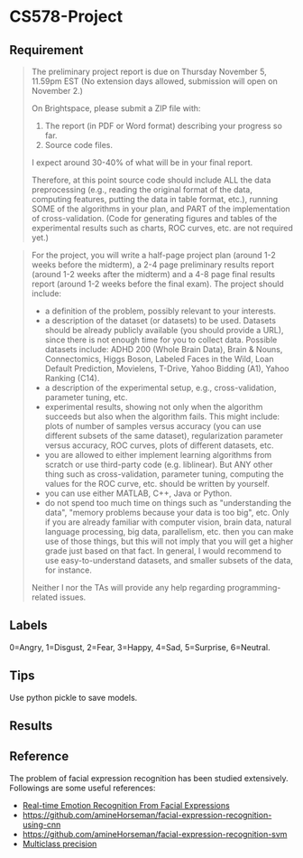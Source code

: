 # CS578-Project

## Requirement
> The preliminary project report is due on Thursday November 5, 11.59pm EST
> (No extension days allowed, submission will open on November 2.)
> 
> On Brightspace, please submit a ZIP file with:
> 1) The report (in PDF or Word format) describing your progress so far.
> 2) Source code files.
> 
> I expect around 30-40% of what will be in your final report.
> 
> Therefore, at this point source code should include ALL the data preprocessing (e.g., reading the original format of the data, computing features, putting the data in table format, etc.), running SOME of the algorithms in your plan, and PART of the implementation of cross-validation. (Code for generating figures and tables of the experimental results such as charts, ROC curves, etc. are not required yet.)

> For the project, you will write a half-page project plan (around 1-2 weeks before the midterm), a 2-4 page preliminary results report (around 1-2 weeks after the midterm) and a 4-8 page final results report (around 1-2 weeks before the final exam). The project should include:
> 
> - a definition of the problem, possibly relevant to your interests.
> - a description of the dataset (or datasets) to be used. Datasets should be already publicly available (you should provide a URL), since there is not enough time for you to collect data. Possible datasets include: ADHD 200 (Whole Brain Data), Brain & Nouns, Connectomics, Higgs Boson, Labeled Faces in the Wild, Loan Default Prediction, Movielens, T-Drive, Yahoo Bidding (A1), Yahoo Ranking (C14).
> - a description of the experimental setup, e.g., cross-validation, parameter tuning, etc.
> - experimental results, showing not only when the algorithm succeeds but also when the algorithm fails. This might include: plots of number of samples versus accuracy (you can use different subsets of the same dataset), regularization parameter versus accuracy, ROC curves, plots of different datasets, etc.
> - you are allowed to either implement learning algorithms from scratch or use third-party code (e.g. liblinear). But ANY other thing such as cross-validation, parameter tuning, computing the values for the ROC curve, etc. should be written by yourself.
> - you can use either MATLAB, C++, Java or Python.
> - do not spend too much time on things such as "understanding the data", "memory problems because your data is too big", etc. Only if you are already familiar with computer vision, brain data, natural language processing, big data, parallelism, etc. then you can make use of those things, but this will not imply that you will get a higher grade just based on that fact. In general, I would recommend to use easy-to-understand datasets, and smaller subsets of the data, for instance.
> 
> Neither I nor the TAs will provide any help regarding programming-related issues.

## Labels
0=Angry, 1=Disgust, 2=Fear, 3=Happy, 4=Sad, 5=Surprise, 6=Neutral.

## Tips
Use python pickle to save models.

## Results

## Reference
The problem of facial expression recognition has been studied extensively. 
Followings are some useful references:
- [Real-time Emotion Recognition From Facial Expressions](http://cs229.stanford.edu/proj2017/final-reports/5243420.pdf)
- https://github.com/amineHorseman/facial-expression-recognition-using-cnn
- https://github.com/amineHorseman/facial-expression-recognition-svm
- [Multiclass precision](https://miopas.github.io/2019/04/17/multiple-classification-metrics/)

